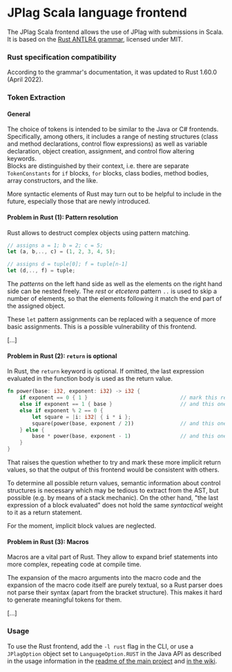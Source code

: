 # JPlag Scala language frontend

The JPlag Scala frontend allows the use of JPlag with submissions in Scala. <br>
It is based on the [Rust ANTLR4 grammar](https://github.com/antlr/grammars-v4/tree/master/rust), licensed under MIT.

### Rust specification compatibility

According to the grammar's documentation, it was updated to Rust 1.60.0 (April 2022).

### Token Extraction

#### General

The choice of tokens is intended to be similar to the Java or C# frontends. Specifically, among others, it includes a
range of nesting structures (class and method declarations, control flow expressions) as well as variable declaration,
object creation, assignment, and control flow altering keywords. <br>
Blocks are distinguished by their context, i.e. there are separate `TokenConstants` for `if` blocks, `for` blocks, class
bodies, method bodies, array constructors, and the like.

More syntactic elements of Rust may turn out to be helpful to include in the future, especially those that are newly
introduced.

#### Problem in Rust (1): Pattern resolution

Rust allows to destruct complex objects using pattern matching.

```rust
// assigns a = 1; b = 2; c = 5;
let (a, b,.., c) = (1, 2, 3, 4, 5);

// assigns d = tuple[0]; f = tuple[n-1]
let (d,.., f) = tuple;
```

The _patterns_ on the left hand side as well as the elements on the right hand side can be nested freely. The _rest_
or _etcetera_ pattern `..` is used to skip a number of elements, so that the elements following it match the end part of
the assigned object.

These `let` pattern assignments can be replaced with a sequence of more basic assignments. This is a possible
vulnerability of this frontend. 

[...]

#### Problem in Rust (2): `return` is optional

In Rust, the `return` keyword is optional. If omitted, the last expression evaluated in the function body is used as the
return value.

```rust
fn power(base: i32, exponent: i32) -> i32 {
    if exponent == 0 { 1 }                              // mark this return value?
    else if exponent == 1 { base }                      // and this one?
    else if exponent % 2 == 0 {
        let square = |i: i32| { i * i };
        square(power(base, exponent / 2))               // and this one?
    } else {
        base * power(base, exponent - 1)                // and this one?
    }
}
```

That raises the question whether to try and mark these more implicit return values, so that the output of this frontend
would be consistent with others.

To determine all possible return values, semantic information about control structures is necessary which may be tedious
to extract from the AST, but possible (e.g. by means of a stack mechanic).
On the other hand, "the last expression of a block evaluated" does not hold the same _syntactical_ weight to it as a
return
statement.

For the moment, implicit block values are neglected.

#### Problem in Rust (3): Macros

Macros are a vital part of Rust. They allow to expand brief statements into more complex, repeating code at compile time.

The expansion of the macro arguments into the macro code and the expansion of the macro code itself are purely textual, so a Rust parser does not parse their syntax (apart from the bracket structure). This makes it hard to generate meaningful tokens for them.

[...]
### Usage

To use the Rust frontend, add the `-l rust` flag in the CLI, or use a `JPlagOption` object set
to `LanguageOption.RUST` in the Java API as described in the usage information in
the [readme of the main project](https://github.com/jplag/JPlag#usage)
and [in the wiki](https://github.com/jplag/JPlag/wiki/1.-How-to-Use-JPlag).
